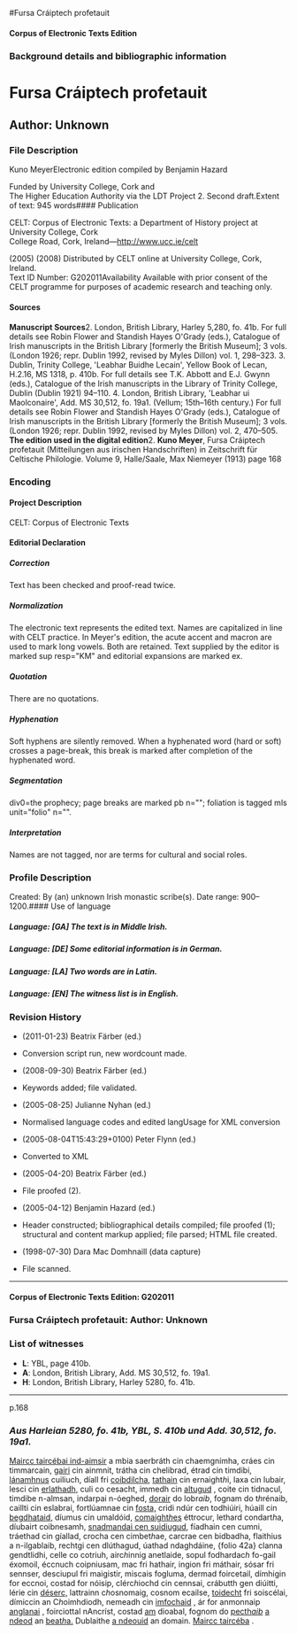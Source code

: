 

#Fursa Cráiptech profetauit


<!-- // 
 function footNote(link) {
 openpopup = window.open(link,"openpopup","width=512,height=128,left=256,top=256,resizable=no,scrollbars=1,menubar=1,statusbar=0,toolbar=0");
}
// -->



#### Corpus of Electronic Texts Edition


### Background details and bibliographic information


Fursa Cráiptech profetauit
==========================


Author: Unknown
---------------


### File Description

Kuno MeyerElectronic edition compiled by Benjamin Hazard

Funded by University College, Cork and  
The Higher Education Authority via the LDT Project 2. Second draft.Extent of text: 945 words#### Publication


CELT: Corpus of Electronic Texts: a Department of History project at University College, Cork  
College Road, Cork, Ireland—http://www.ucc.ie/celt

 (2005) (2008) Distributed by CELT online at University College, Cork, Ireland.  
Text ID Number: G202011Availability 
Available with prior consent of the CELT programme for purposes of academic research and teaching only.


#### Sources


**Manuscript Sources**2. London, British Library, Harley 5,280, fo. 41b. For full details see Robin Flower and Standish Hayes O'Grady (eds.), Catalogue of Irish manuscripts in the British Library [formerly the British Museum]; 3 vols. (London 1926; repr. Dublin 1992, revised by Myles Dillon) vol. 1, 298–323.
3. Dublin, Trinity College, 'Leabhar Buidhe Lecain', Yellow Book of Lecan, H.2.16, MS 1318, p. 410b. For full details see T.K. Abbott and E.J. Gwynn (eds.), Catalogue of the Irish manuscripts in the Library of Trinity College, Dublin (Dublin 1921) 94–110.
4. London, British Library, 'Leabhar ui Maolconaire', Add. MS 30,512, fo. 19a1. (Vellum; 15th–16th century.) For full details see Robin Flower and Standish Hayes O'Grady (eds.), Catalogue of Irish manuscripts in the British Library [formerly the British Museum]; 3 vols. (London 1926; repr. Dublin 1992, revised by Myles Dillon) vol. 2, 470–505.
**The edition used in the digital edition**2. **Kuno Meyer**, Fursa Cráiptech profetauit (Mitteilungen aus irischen Handschriften) in Zeitschrift für Celtische Philologie. Volume 9, Halle/Saale, Max Niemeyer (1913) page 168

### Encoding


#### Project Description


CELT: Corpus of Electronic Texts


#### Editorial Declaration


##### Correction


Text has been checked and proof-read twice.


##### Normalization


The electronic text represents the edited text. Names are capitalized in line with CELT practice. In Meyer's edition, the acute accent and macron are used to mark long vowels. Both are retained. Text supplied by the editor is marked sup resp="KM" and editorial expansions are marked ex.


##### Quotation


There are no quotations.


##### Hyphenation


Soft hyphens are silently removed. When a hyphenated word (hard or soft) crosses a page-break, this break is marked after completion of the hyphenated word.


##### Segmentation



div0=the prophecy; page breaks are marked pb n=""; foliation is tagged mls unit="folio" n="".


##### Interpretation


Names are not tagged, nor are terms for cultural and social roles.


### Profile Description


Created: By (an) unknown Irish monastic scribe(s).
 Date range: 900–1200.#### Use of language


##### Language: [GA] The text is in Middle Irish.


##### Language: [DE] Some editorial information is in German.


##### Language: [LA] Two words are in Latin.


##### Language: [EN] The witness list is in English.


### Revision History


* (2011-01-23) Beatrix Färber (ed.)

* Conversion script run, new wordcount made.
* (2008-09-30) Beatrix Färber (ed.)

* Keywords added; file validated.
* (2005-08-25) Julianne Nyhan (ed.)

* Normalised language codes and edited langUsage for XML conversion
* (2005-08-04T15:43:29+0100) Peter Flynn (ed.)

* Converted to XML
* (2005-04-20) Beatrix Färber (ed.)

* File proofed (2).
* (2005-04-12) Benjamin Hazard (ed.)

* Header constructed; bibliographical details compiled; file proofed (1); structural and content markup applied; file parsed; HTML file created.
* (1998-07-30) Dara Mac Domhnaill (data capture)

* File scanned.




---


#### Corpus of Electronic Texts Edition: G202011


### Fursa Cráiptech profetauit: Author: Unknown


### List of witnesses


* **L**: YBL, page 410b.
* **A**: London, British Library, Add. MS 30,512, fo. 19a1.
* **H**: London, British Library, Harley 5280, fo. 41b.




---

p.168


### *Aus Harleian 5280, fo. 41b, YBL, S. 410b und Add. 30,512, fo. 19a1.*


[Maircc taircébai ind-aimsir](app001.html) a mbia saerbráth cin chaemgnímha, cráes cin timmarcain, [gairi](app002.html) cin ainmnit, trátha cin chelibrad, étrad cin timdibi, [lánamhnus](app003.html) cuiliuch, díall fri [coibdilcha,](app004.html) [tathain](app005.html) cin ernaight*h*i, laxa cin lubair, lesci cin [erlathadh,](app006.html) culi co cesacht, immedh cin [altugud](app007.html) , coite cin tidnacul, timdibe n-almsan, indarpai n-óeghed, [dorair](app008.html) do lobr*aib*, fognam do t*h*rénaib, caillti cin eslabrai, fortlúamnae cin [fosta,](app009.html) cridi ndúr cen todhiúiri, húaill cin [begdhataid,](app010.html) díumus cin umaldóid, [comaight*h*es](app011.html) éttrocur, lethard condart*h*a, díubairt coibnesamh, [snadmandai cen suidiugud,](app012.html) fíadhain cen cumni, tráethad cin gíallad, crocha cen cimbet*h*ae, carcrae cen bidbadha, flaithius a n-ilgablaib, rechtgi cen dlúthagud, úathad ndaghdáine, {folio 42a} clanna gendtlidhi, celle co cotriuh, airc*h*innig anetlaide, sopul fodhardac*h* fo-gail éxomoil, éccnuch coipniusam, mac fri hathair, ingion fri máthair, sósar fri sennser, desciupul fri maigistir, miscais fogluma, dermad foircetail, dímhigin for eccnoi, costad for nóisip, clérc*h*iochd cin cennsai, crábutth gen diúitti, lérie cin [déserc,](app013.html) lattrainn c*h*osnomaig, cosnom ecailse, [toidecht](app014.html) fri soiscélai, dímiccin an C*h*oimhdiodh, nemeadh cin [imfochaid](app015.html) , ár for anmonnaip [anglanai](app016.html) , foirciottal nAncríst, costad 
[am](app017.html) dioabal, fognom do [pecth*aib*](app018.html) [a ndeod](app019.html) an [beat*h*a.](app020.html) Dublaithe [a ndeouid](app021.html) an domain. [Maircc taircéba](app022.html) .













